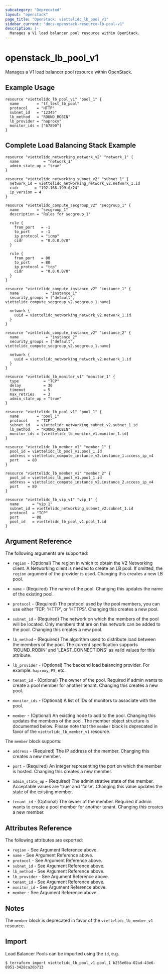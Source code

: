 ```yaml
---
subcategory: "Deprecated"
layout: "openstack"
page_title: "OpenStack: viettelidc_lb_pool_v1"
sidebar_current: "docs-openstack-resource-lb-pool-v1"
description: |-
  Manages a V1 load balancer pool resource within OpenStack.
---
```


# openstack\_lb\_pool\_v1

Manages a V1 load balancer pool resource within OpenStack.

## Example Usage

```hcl
resource "viettelidc_lb_pool_v1" "pool_1" {
  name        = "tf_test_lb_pool"
  protocol    = "HTTP"
  subnet_id   = "12345"
  lb_method   = "ROUND_ROBIN"
  lb_provider = "haproxy"
  monitor_ids = ["67890"]
}
```

## Complete Load Balancing Stack Example

```
resource "viettelidc_networking_network_v2" "network_1" {
  name           = "network_1"
  admin_state_up = "true"
}

resource "viettelidc_networking_subnet_v2" "subnet_1" {
  network_id = viettelidc_networking_network_v2.network_1.id
  cidr       = "192.168.199.0/24"
  ip_version = 4
}

resource "viettelidc_compute_secgroup_v2" "secgroup_1" {
  name        = "secgroup_1"
  description = "Rules for secgroup_1"

  rule {
    from_port   = -1
    to_port     = -1
    ip_protocol = "icmp"
    cidr        = "0.0.0.0/0"
  }

  rule {
    from_port   = 80
    to_port     = 80
    ip_protocol = "tcp"
    cidr        = "0.0.0.0/0"
  }
}

resource "viettelidc_compute_instance_v2" "instance_1" {
  name            = "instance_1"
  security_groups = ["default", viettelidc_compute_secgroup_v2.secgroup_1.name]

  network {
    uuid = viettelidc_networking_network_v2.network_1.id
  }
}

resource "viettelidc_compute_instance_v2" "instance_2" {
  name            = "instance_2"
  security_groups = ["default", viettelidc_compute_secgroup_v2.secgroup_1.name]

  network {
    uuid = viettelidc_networking_network_v2.network_1.id
  }
}

resource "viettelidc_lb_monitor_v1" "monitor_1" {
  type           = "TCP"
  delay          = 30
  timeout        = 5
  max_retries    = 3
  admin_state_up = "true"
}

resource "viettelidc_lb_pool_v1" "pool_1" {
  name        = "pool_1"
  protocol    = "TCP"
  subnet_id   = viettelidc_networking_subnet_v2.subnet_1.id
  lb_method   = "ROUND_ROBIN"
  monitor_ids = [viettelidc_lb_monitor_v1.monitor_1.id]
}

resource "viettelidc_lb_member_v1" "member_1" {
  pool_id = viettelidc_lb_pool_v1.pool_1.id
  address = viettelidc_compute_instance_v2.instance_1.access_ip_v4
  port    = 80
}

resource "viettelidc_lb_member_v1" "member_2" {
  pool_id = viettelidc_lb_pool_v1.pool_1.id
  address = viettelidc_compute_instance_v2.instance_2.access_ip_v4
  port    = 80
}

resource "viettelidc_lb_vip_v1" "vip_1" {
  name      = "vip_1"
  subnet_id = viettelidc_networking_subnet_v2.subnet_1.id
  protocol  = "TCP"
  port      = 80
  pool_id   = viettelidc_lb_pool_v1.pool_1.id
}
```

## Argument Reference

The following arguments are supported:

* `region` - (Optional) The region in which to obtain the V2 Networking client.
    A Networking client is needed to create an LB pool. If omitted, the
    `region` argument of the provider is used. Changing this creates a new
    LB pool.

* `name` - (Required) The name of the pool. Changing this updates the name of
    the existing pool.

* `protocol` - (Required)  The protocol used by the pool members, you can use
  either 'TCP, 'HTTP', or 'HTTPS'. Changing this creates a new pool.

* `subnet_id` - (Required) The network on which the members of the pool will be
    located. Only members that are on this network can be added to the pool.
    Changing this creates a new pool.

* `lb_method` - (Required) The algorithm used to distribute load between the
    members of the pool. The current specification supports 'ROUND_ROBIN' and
    'LEAST_CONNECTIONS' as valid values for this attribute.

* `lb_provider` - (Optional) The backend load balancing provider. For example:
    `haproxy`, `F5`, etc.

* `tenant_id` - (Optional) The owner of the pool. Required if admin wants to
    create a pool member for another tenant. Changing this creates a new pool.

* `monitor_ids` - (Optional) A list of IDs of monitors to associate with the
    pool.

* `member` - (Optional) An existing node to add to the pool. Changing this
    updates the members of the pool. The member object structure is documented
    below. Please note that the `member` block is deprecated in favor of the
    `viettelidc_lb_member_v1` resource.

The `member` block supports:

* `address` - (Required) The IP address of the member. Changing this creates a
new member.

* `port` - (Required) An integer representing the port on which the member is
hosted. Changing this creates a new member.

* `admin_state_up` - (Required) The administrative state of the member.
Acceptable values are 'true' and 'false'. Changing this value updates the
state of the existing member.

* `tenant_id` - (Optional) The owner of the member. Required if admin wants to
create a pool member for another tenant. Changing this creates a new member.

## Attributes Reference

The following attributes are exported:

* `region` - See Argument Reference above.
* `name` - See Argument Reference above.
* `protocol` - See Argument Reference above.
* `subnet_id` - See Argument Reference above.
* `lb_method` - See Argument Reference above.
* `lb_provider` - See Argument Reference above.
* `tenant_id` - See Argument Reference above.
* `monitor_id` - See Argument Reference above.
* `member` - See Argument Reference above.

## Notes

The `member` block is deprecated in favor of the `viettelidc_lb_member_v1` resource.

## Import

Load Balancer Pools can be imported using the `id`, e.g.

```
$ terraform import viettelidc_lb_pool_v1.pool_1 b255e6ba-02ad-43e6-8951-3428ca26b713
```

